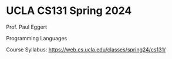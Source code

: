 # UCLA CS131 Spring 2024

Prof. Paul Eggert

Programming Languages

Course Syllabus: https://web.cs.ucla.edu/classes/spring24/cs131/
